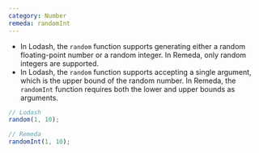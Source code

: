 ```yaml
---
category: Number
remeda: randomInt
---
```


- In Lodash, the `random` function supports generating either a random floating-point number or a random integer. In Remeda, only random integers are supported.
- In Lodash, the `random` function supports accepting a single argument, which is the upper bound of the random number. In Remeda, the `randomInt` function requires both the lower and upper bounds as arguments.

```ts
// Lodash
random(1, 10);

// Remeda
randomInt(1, 10);
```
